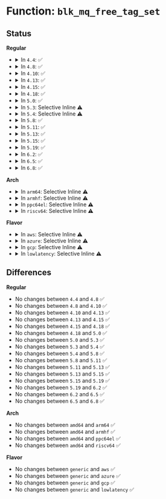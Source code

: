 # Function: <code>blk_mq_free_tag_set</code>

## Status
<b>Regular</b>
<ul>
<li>
<details>
<summary>In <code>4.4</code>: ✅</summary>

```c
void blk_mq_free_tag_set(struct blk_mq_tag_set *set);
```

**Collision:** Unique Global

**Inline:** No

**Transformation:** False

**Instances:**

```
In block/blk-mq.c (ffffffff813c3aa0)
Location: block/blk-mq.c:2310
Inline: False
Direct callers:
  - drivers/block/loop.c:loop_remove
  - drivers/block/loop.c:loop_add
  - drivers/block/virtio_blk.c:virtblk_remove
  - drivers/block/virtio_blk.c:virtblk_probe
  - drivers/block/xen-blkfront.c:xlvbd_release_gendisk
  - drivers/block/xen-blkfront.c:xlvbd_alloc_gendisk
  - drivers/scsi/scsi_lib.c:scsi_mq_destroy_tags
  - drivers/md/dm.c:__dm_destroy
  - drivers/md/dm.c:dm_setup_md_queue
```
**Symbols:**

```
ffffffff813c3aa0-ffffffff813c3b00: blk_mq_free_tag_set (STB_GLOBAL)
```
</details>
</li>
<li>
<details>
<summary>In <code>4.8</code>: ✅</summary>

```c
void blk_mq_free_tag_set(struct blk_mq_tag_set *set);
```

**Collision:** Unique Global

**Inline:** No

**Transformation:** False

**Instances:**

```
In block/blk-mq.c (ffffffff814075d0)
Location: block/blk-mq.c:2368
Inline: False
Direct callers:
  - drivers/block/loop.c:loop_remove
  - drivers/block/loop.c:loop_add
  - drivers/block/virtio_blk.c:virtblk_remove
  - drivers/block/virtio_blk.c:virtblk_probe
  - drivers/block/xen-blkfront.c:xlvbd_alloc_gendisk
  - drivers/scsi/scsi_lib.c:scsi_mq_destroy_tags
  - drivers/md/dm-rq.c:dm_mq_cleanup_mapped_device
  - drivers/md/dm-rq.c:dm_mq_init_request_queue
```
**Symbols:**

```
ffffffff814075d0-ffffffff81407631: blk_mq_free_tag_set (STB_GLOBAL)
```
</details>
</li>
<li>
<details>
<summary>In <code>4.10</code>: ✅</summary>

```c
void blk_mq_free_tag_set(struct blk_mq_tag_set *set);
```

**Collision:** Unique Global

**Inline:** No

**Transformation:** False

**Instances:**

```
In block/blk-mq.c (ffffffff81421c70)
Location: block/blk-mq.c:2420
Inline: False
Direct callers:
  - drivers/block/loop.c:loop_remove
  - drivers/block/loop.c:loop_add
  - drivers/block/xen-blkfront.c:xlvbd_alloc_gendisk
  - drivers/scsi/scsi_lib.c:scsi_mq_destroy_tags
  - drivers/md/dm-rq.c:dm_mq_cleanup_mapped_device
  - drivers/md/dm-rq.c:dm_mq_init_request_queue
```
**Symbols:**

```
ffffffff81421c70-ffffffff81421ce8: blk_mq_free_tag_set (STB_GLOBAL)
```
</details>
</li>
<li>
<details>
<summary>In <code>4.13</code>: ✅</summary>

```c
void blk_mq_free_tag_set(struct blk_mq_tag_set *set);
```

**Collision:** Unique Global

**Inline:** No

**Transformation:** False

**Instances:**

```
In block/blk-mq.c (ffffffff814325b0)
Location: block/blk-mq.c:2566
Inline: False
Direct callers:
  - drivers/block/loop.c:loop_remove
  - drivers/block/loop.c:loop_add
  - drivers/block/xen-blkfront.c:xlvbd_alloc_gendisk
  - drivers/scsi/scsi_lib.c:scsi_mq_destroy_tags
  - drivers/md/dm-rq.c:dm_mq_cleanup_mapped_device
  - drivers/md/dm-rq.c:dm_mq_init_request_queue
```
**Symbols:**

```
ffffffff814325b0-ffffffff81432609: blk_mq_free_tag_set (STB_GLOBAL)
```
</details>
</li>
<li>
<details>
<summary>In <code>4.15</code>: ✅</summary>

```c
void blk_mq_free_tag_set(struct blk_mq_tag_set *set);
```

**Collision:** Unique Global

**Inline:** No

**Transformation:** False

**Instances:**

```
In block/blk-mq.c (ffffffff8145e180)
Location: block/blk-mq.c:2733
Inline: False
Direct callers:
  - drivers/block/loop.c:loop_remove
  - drivers/block/loop.c:loop_add
  - drivers/block/xen-blkfront.c:xlvbd_alloc_gendisk
  - drivers/scsi/scsi_lib.c:scsi_mq_destroy_tags
  - drivers/md/dm-rq.c:dm_mq_cleanup_mapped_device
  - drivers/md/dm-rq.c:dm_mq_init_request_queue
```
**Symbols:**

```
ffffffff8145e180-ffffffff8145e1d9: blk_mq_free_tag_set (STB_GLOBAL)
```
</details>
</li>
<li>
<details>
<summary>In <code>4.18</code>: ✅</summary>

```c
void blk_mq_free_tag_set(struct blk_mq_tag_set *set);
```

**Collision:** Unique Global

**Inline:** No

**Transformation:** False

**Instances:**

```
In block/blk-mq.c (ffffffff81491ab0)
Location: block/blk-mq.c:2795
Inline: False
Direct callers:
  - drivers/block/loop.c:loop_remove
  - drivers/block/loop.c:loop_add
  - drivers/block/xen-blkfront.c:xlvbd_alloc_gendisk
  - drivers/scsi/scsi_lib.c:scsi_mq_destroy_tags
  - drivers/md/dm-rq.c:dm_mq_cleanup_mapped_device
  - drivers/md/dm-rq.c:dm_mq_init_request_queue
```
**Symbols:**

```
ffffffff81491ab0-ffffffff81491b09: blk_mq_free_tag_set (STB_GLOBAL)
```
</details>
</li>
<li>
<details>
<summary>In <code>5.0</code>: ✅</summary>

```c
void blk_mq_free_tag_set(struct blk_mq_tag_set *set);
```

**Collision:** Unique Global

**Inline:** No

**Transformation:** False

**Instances:**

```
In block/blk-mq.c (ffffffff814ab4f0)
Location: block/blk-mq.c:3076
Inline: False
Direct callers:
  - block/bsg-lib.c:bsg_setup_queue
  - drivers/block/loop.c:loop_remove
  - drivers/block/loop.c:loop_add
  - drivers/block/xen-blkfront.c:xlvbd_alloc_gendisk
  - drivers/scsi/scsi_lib.c:scsi_mq_destroy_tags
  - drivers/md/dm-rq.c:dm_mq_cleanup_mapped_device
  - drivers/md/dm-rq.c:dm_mq_init_request_queue
```
**Symbols:**

```
ffffffff814ab4f0-ffffffff814ab571: blk_mq_free_tag_set (STB_GLOBAL)
```
</details>
</li>
<li>
<details>
<summary>In <code>5.3</code>: Selective Inline ⚠️</summary>

```c
void blk_mq_free_tag_set(struct blk_mq_tag_set *set);
```

**Collision:** Unique Global

**Inline:** Selective

**Transformation:** False

**Instances:**

```
In block/blk-mq.c (ffffffff814d96e0)
Location: block/blk-mq.c:3109
Inline: True
Direct callers:
  - block/bsg-lib.c:bsg_setup_queue
  - drivers/block/loop.c:loop_remove
  - drivers/block/loop.c:loop_add
  - drivers/block/xen-blkfront.c:xlvbd_alloc_gendisk
  - drivers/scsi/scsi_lib.c:scsi_mq_destroy_tags
  - drivers/md/dm-rq.c:dm_mq_cleanup_mapped_device
  - drivers/md/dm-rq.c:dm_mq_init_request_queue
```
**Symbols:**

```
ffffffff814d96e0-ffffffff814d9761: blk_mq_free_tag_set (STB_GLOBAL)
```
</details>
</li>
<li>
<details>
<summary>In <code>5.4</code>: Selective Inline ⚠️</summary>

```c
void blk_mq_free_tag_set(struct blk_mq_tag_set *set);
```

**Collision:** Unique Global

**Inline:** Selective

**Transformation:** False

**Instances:**

```
In block/blk-mq.c (ffffffff814f2aa0)
Location: block/blk-mq.c:3129
Inline: True
Direct callers:
  - block/bsg-lib.c:bsg_setup_queue
  - drivers/block/loop.c:loop_remove
  - drivers/block/loop.c:loop_add
  - drivers/block/xen-blkfront.c:xlvbd_alloc_gendisk
  - drivers/scsi/scsi_lib.c:scsi_mq_destroy_tags
  - drivers/md/dm-rq.c:dm_mq_cleanup_mapped_device
  - drivers/md/dm-rq.c:dm_mq_init_request_queue
```
**Symbols:**

```
ffffffff814f2aa0-ffffffff814f2b21: blk_mq_free_tag_set (STB_GLOBAL)
```
</details>
</li>
<li>
<details>
<summary>In <code>5.8</code>: ✅</summary>

```c
void blk_mq_free_tag_set(struct blk_mq_tag_set *set);
```

**Collision:** Unique Global

**Inline:** No

**Transformation:** False

**Instances:**

```
In block/blk-mq.c (ffffffff81552fc0)
Location: block/blk-mq.c:3349
Inline: False
Direct callers:
  - block/blk-mq.c:blk_mq_init_sq_queue
  - block/bsg-lib.c:bsg_setup_queue
  - drivers/block/loop.c:loop_exit_cb
  - drivers/block/loop.c:loop_add
  - drivers/scsi/scsi_lib.c:scsi_mq_destroy_tags
  - drivers/md/dm-rq.c:dm_mq_cleanup_mapped_device
  - drivers/md/dm-rq.c:dm_mq_init_request_queue
```
**Symbols:**

```
ffffffff81552fc0-ffffffff81553097: blk_mq_free_tag_set (STB_GLOBAL)
```
</details>
</li>
<li>
<details>
<summary>In <code>5.11</code>: ✅</summary>

```c
void blk_mq_free_tag_set(struct blk_mq_tag_set *set);
```

**Collision:** Unique Global

**Inline:** No

**Transformation:** False

**Instances:**

```
In block/blk-mq.c (ffffffff8156f610)
Location: block/blk-mq.c:3474
Inline: False
Direct callers:
  - block/blk-mq.c:blk_mq_init_sq_queue
  - block/bsg-lib.c:bsg_setup_queue
  - drivers/block/loop.c:loop_exit_cb
  - drivers/block/loop.c:loop_add
  - drivers/block/xen-blkfront.c:xlvbd_init_blk_queue
  - drivers/scsi/scsi_lib.c:scsi_mq_destroy_tags
  - drivers/md/dm-rq.c:dm_mq_cleanup_mapped_device
  - drivers/md/dm-rq.c:dm_mq_init_request_queue
```
**Symbols:**

```
ffffffff8156f610-ffffffff8156f71d: blk_mq_free_tag_set (STB_GLOBAL)
```
</details>
</li>
<li>
<details>
<summary>In <code>5.13</code>: ✅</summary>

```c
void blk_mq_free_tag_set(struct blk_mq_tag_set *set);
```

**Collision:** Unique Global

**Inline:** No

**Transformation:** False

**Instances:**

```
In block/blk-mq.c (ffffffff815774c0)
Location: block/blk-mq.c:3536
Inline: False
Direct callers:
  - block/blk-mq.c:blk_mq_init_sq_queue
  - block/bsg-lib.c:bsg_setup_queue
  - drivers/block/loop.c:loop_exit_cb
  - drivers/block/loop.c:loop_add
  - drivers/block/xen-blkfront.c:xlvbd_init_blk_queue
  - drivers/scsi/scsi_lib.c:scsi_mq_destroy_tags
  - drivers/md/dm-rq.c:dm_mq_cleanup_mapped_device
  - drivers/md/dm-rq.c:dm_mq_init_request_queue
```
**Symbols:**

```
ffffffff815774c0-ffffffff815775cd: blk_mq_free_tag_set (STB_GLOBAL)
```
</details>
</li>
<li>
<details>
<summary>In <code>5.15</code>: ✅</summary>

```c
void blk_mq_free_tag_set(struct blk_mq_tag_set *set);
```

**Collision:** Unique Global

**Inline:** No

**Transformation:** False

**Instances:**

```
In block/blk-mq.c (ffffffff815dc220)
Location: block/blk-mq.c:3584
Inline: False
Direct callers:
  - block/bsg-lib.c:bsg_setup_queue
  - drivers/block/loop.c:loop_remove
  - drivers/block/loop.c:loop_add
  - drivers/block/xen-blkfront.c:blkfront_remove
  - drivers/block/xen-blkfront.c:xlvbd_alloc_gendisk
  - drivers/scsi/scsi_lib.c:scsi_mq_destroy_tags
  - drivers/md/dm-rq.c:dm_mq_cleanup_mapped_device
  - drivers/md/dm-rq.c:dm_mq_init_request_queue
```
**Symbols:**

```
ffffffff815dc220-ffffffff815dc2e2: blk_mq_free_tag_set (STB_GLOBAL)
```
</details>
</li>
<li>
<details>
<summary>In <code>5.19</code>: ✅</summary>

```c
void blk_mq_free_tag_set(struct blk_mq_tag_set *set);
```

**Collision:** Unique Global

**Inline:** No

**Transformation:** False

**Instances:**

```
In block/blk-mq.c (ffffffff8168a090)
Location: block/blk-mq.c:4335
Inline: False
Direct callers:
  - block/bsg-lib.c:bsg_setup_queue
  - drivers/block/loop.c:loop_remove
  - drivers/block/loop.c:loop_add
  - drivers/block/xen-blkfront.c:blkfront_remove
  - drivers/block/xen-blkfront.c:blkfront_connect
  - drivers/block/xen-blkfront.c:xlvbd_alloc_gendisk
  - drivers/scsi/scsi_lib.c:scsi_mq_destroy_tags
  - drivers/md/dm-rq.c:dm_mq_cleanup_mapped_device
  - drivers/md/dm-rq.c:dm_mq_init_request_queue
```
**Symbols:**

```
ffffffff8168a090-ffffffff8168a1a1: blk_mq_free_tag_set (STB_GLOBAL)
```
</details>
</li>
<li>
<details>
<summary>In <code>6.2</code>: ✅</summary>

```c
void blk_mq_free_tag_set(struct blk_mq_tag_set *set);
```

**Collision:** Unique Global

**Inline:** No

**Transformation:** False

**Instances:**

```
In block/blk-mq.c (ffffffff81748630)
Location: block/blk-mq.c:4547
Inline: False
Direct callers:
  - block/bsg-lib.c:bsg_setup_queue
  - drivers/block/loop.c:loop_exit
  - drivers/block/loop.c:loop_control_ioctl
  - drivers/block/loop.c:loop_add
  - drivers/block/xen-blkfront.c:blkfront_remove
  - drivers/block/xen-blkfront.c:blkfront_connect
  - drivers/block/xen-blkfront.c:xlvbd_alloc_gendisk
  - drivers/scsi/scsi_lib.c:scsi_mq_free_tags
  - drivers/md/dm-rq.c:dm_mq_cleanup_mapped_device
  - drivers/md/dm-rq.c:dm_mq_init_request_queue
```
**Symbols:**

```
ffffffff81748630-ffffffff8174877b: blk_mq_free_tag_set (STB_GLOBAL)
```
</details>
</li>
<li>
<details>
<summary>In <code>6.5</code>: ✅</summary>

```c
void blk_mq_free_tag_set(struct blk_mq_tag_set *set);
```

**Collision:** Unique Global

**Inline:** No

**Transformation:** False

**Instances:**

```
In block/blk-mq.c (ffffffff81784d40)
Location: block/blk-mq.c:4546
Inline: False
Direct callers:
  - block/bsg-lib.c:bsg_setup_queue
  - drivers/block/loop.c:loop_exit
  - drivers/block/loop.c:loop_control_ioctl
  - drivers/block/loop.c:loop_add
  - drivers/block/virtio_blk.c:virtblk_remove
  - drivers/block/virtio_blk.c:virtblk_probe
  - drivers/block/xen-blkfront.c:blkfront_remove
  - drivers/block/xen-blkfront.c:blkfront_connect
  - drivers/block/xen-blkfront.c:xlvbd_alloc_gendisk
  - drivers/scsi/scsi_lib.c:scsi_mq_free_tags
  - drivers/md/dm-rq.c:dm_mq_cleanup_mapped_device
  - drivers/md/dm-rq.c:dm_mq_init_request_queue
```
**Symbols:**

```
ffffffff81784d40-ffffffff81784e8d: blk_mq_free_tag_set (STB_GLOBAL)
```
</details>
</li>
<li>
<details>
<summary>In <code>6.8</code>: ✅</summary>

```c
void blk_mq_free_tag_set(struct blk_mq_tag_set *set);
```

**Collision:** Unique Global

**Inline:** No

**Transformation:** False

**Instances:**

```
In block/blk-mq.c (ffffffff817c7250)
Location: block/blk-mq.c:4573
Inline: False
Direct callers:
  - block/bsg-lib.c:bsg_setup_queue
  - drivers/block/loop.c:loop_exit
  - drivers/block/loop.c:loop_control_ioctl
  - drivers/block/loop.c:loop_add
  - drivers/block/virtio_blk.c:virtblk_remove
  - drivers/block/virtio_blk.c:virtblk_probe
  - drivers/block/xen-blkfront.c:blkfront_remove
  - drivers/block/xen-blkfront.c:blkfront_connect
  - drivers/block/xen-blkfront.c:xlvbd_alloc_gendisk
  - drivers/scsi/scsi_lib.c:scsi_mq_free_tags
  - drivers/md/dm-rq.c:dm_mq_cleanup_mapped_device
  - drivers/md/dm-rq.c:dm_mq_init_request_queue
```
**Symbols:**

```
ffffffff817c7250-ffffffff817c739d: blk_mq_free_tag_set (STB_GLOBAL)
```
</details>
</li>
</ul>
<b>Arch</b>
<ul>
<li>
<details>
<summary>In <code>arm64</code>: Selective Inline ⚠️</summary>

```c
void blk_mq_free_tag_set(struct blk_mq_tag_set *set);
```

**Collision:** Unique Global

**Inline:** Selective

**Transformation:** False

**Instances:**

```
In block/blk-mq.c (ffff8000105f22b8)
Location: block/blk-mq.c:3129
Inline: True
Direct callers:
  - block/bsg-lib.c:bsg_setup_queue
  - drivers/block/loop.c:loop_remove
  - drivers/block/loop.c:loop_add
  - drivers/block/xen-blkfront.c:xlvbd_alloc_gendisk
  - drivers/scsi/scsi_lib.c:scsi_mq_destroy_tags
  - drivers/md/dm-rq.c:dm_mq_cleanup_mapped_device
  - drivers/md/dm-rq.c:dm_mq_init_request_queue
  - drivers/mmc/core/queue.c:mmc_cleanup_queue
  - drivers/mmc/core/queue.c:mmc_init_queue
```
**Symbols:**

```
ffff8000105f22b8-ffff8000105f235c: blk_mq_free_tag_set (STB_GLOBAL)
```
</details>
</li>
<li>
<details>
<summary>In <code>armhf</code>: Selective Inline ⚠️</summary>

```c
void blk_mq_free_tag_set(struct blk_mq_tag_set *set);
```

**Collision:** Unique Global

**Inline:** Selective

**Transformation:** False

**Instances:**

```
In block/blk-mq.c (c079e3c0)
Location: block/blk-mq.c:3129
Inline: True
Direct callers:
  - block/bsg-lib.c:bsg_setup_queue
  - drivers/block/loop.c:loop_remove
  - drivers/block/loop.c:loop_add
  - drivers/scsi/scsi_lib.c:scsi_mq_destroy_tags
  - drivers/mtd/mtd_blkdevs.c:blktrans_dev_release
  - drivers/md/dm-rq.c:dm_mq_cleanup_mapped_device
  - drivers/md/dm-rq.c:dm_mq_init_request_queue
  - drivers/mmc/core/queue.c:mmc_cleanup_queue
  - drivers/mmc/core/queue.c:mmc_init_queue
```
**Symbols:**

```
c079e3c0-c079e460: blk_mq_free_tag_set (STB_GLOBAL)
```
</details>
</li>
<li>
<details>
<summary>In <code>ppc64el</code>: Selective Inline ⚠️</summary>

```c
void blk_mq_free_tag_set(struct blk_mq_tag_set *set);
```

**Collision:** Unique Global

**Inline:** Selective

**Transformation:** False

**Instances:**

```
In block/blk-mq.c (c000000000789460)
Location: block/blk-mq.c:3129
Inline: True
Direct callers:
  - block/bsg-lib.c:bsg_setup_queue
  - drivers/block/loop.c:loop_remove
  - drivers/block/loop.c:loop_add
  - drivers/scsi/scsi_lib.c:scsi_mq_destroy_tags
  - drivers/md/dm-rq.c:dm_mq_cleanup_mapped_device
  - drivers/md/dm-rq.c:dm_mq_init_request_queue
```
**Symbols:**

```
c000000000789460-c000000000789560: blk_mq_free_tag_set (STB_GLOBAL)
```
</details>
</li>
<li>
<details>
<summary>In <code>riscv64</code>: Selective Inline ⚠️</summary>

```c
void blk_mq_free_tag_set(struct blk_mq_tag_set *set);
```

**Collision:** Unique Global

**Inline:** Selective

**Transformation:** False

**Instances:**

```
In block/blk-mq.c (ffffffe000430bd2)
Location: block/blk-mq.c:3129
Inline: True
Direct callers:
  - block/bsg-lib.c:bsg_setup_queue
  - drivers/block/loop.c:loop_remove
  - drivers/block/loop.c:loop_add
  - drivers/scsi/scsi_lib.c:scsi_mq_destroy_tags
  - drivers/md/dm-rq.c:dm_mq_cleanup_mapped_device
  - drivers/md/dm-rq.c:dm_mq_init_request_queue
  - drivers/mmc/core/queue.c:mmc_cleanup_queue
  - drivers/mmc/core/queue.c:mmc_init_queue
```
**Symbols:**

```
ffffffe000430bd2-ffffffe000430c68: blk_mq_free_tag_set (STB_GLOBAL)
```
</details>
</li>
</ul>
<b>Flavor</b>
<ul>
<li>
<details>
<summary>In <code>aws</code>: Selective Inline ⚠️</summary>

```c
void blk_mq_free_tag_set(struct blk_mq_tag_set *set);
```

**Collision:** Unique Global

**Inline:** Selective

**Transformation:** False

**Instances:**

```
In block/blk-mq.c (ffffffff814eb080)
Location: block/blk-mq.c:3129
Inline: True
Direct callers:
  - block/bsg-lib.c:bsg_setup_queue
  - drivers/block/loop.c:loop_remove
  - drivers/block/loop.c:loop_add
  - drivers/block/xen-blkfront.c:xlvbd_alloc_gendisk
  - drivers/scsi/scsi_lib.c:scsi_mq_destroy_tags
  - drivers/nvme/host/pci.c:nvme_reset_work
  - drivers/nvme/host/pci.c:nvme_reset_work
  - drivers/nvme/host/pci.c:nvme_pci_free_ctrl
  - drivers/nvme/host/pci.c:nvme_dev_remove_admin
  - drivers/md/dm-rq.c:dm_mq_cleanup_mapped_device
  - drivers/md/dm-rq.c:dm_mq_init_request_queue
```
**Symbols:**

```
ffffffff814eb080-ffffffff814eb101: blk_mq_free_tag_set (STB_GLOBAL)
```
</details>
</li>
<li>
<details>
<summary>In <code>azure</code>: Selective Inline ⚠️</summary>

```c
void blk_mq_free_tag_set(struct blk_mq_tag_set *set);
```

**Collision:** Unique Global

**Inline:** Selective

**Transformation:** False

**Instances:**

```
In block/blk-mq.c (ffffffff814db5d0)
Location: block/blk-mq.c:3129
Inline: True
Direct callers:
  - block/bsg-lib.c:bsg_setup_queue
  - drivers/block/loop.c:loop_remove
  - drivers/block/loop.c:loop_add
  - drivers/scsi/scsi_lib.c:scsi_mq_destroy_tags
  - drivers/nvme/host/pci.c:nvme_reset_work
  - drivers/nvme/host/pci.c:nvme_reset_work
  - drivers/nvme/host/pci.c:nvme_pci_free_ctrl
  - drivers/nvme/host/pci.c:nvme_dev_remove_admin
  - drivers/md/dm-rq.c:dm_mq_cleanup_mapped_device
  - drivers/md/dm-rq.c:dm_mq_init_request_queue
```
**Symbols:**

```
ffffffff814db5d0-ffffffff814db651: blk_mq_free_tag_set (STB_GLOBAL)
```
</details>
</li>
<li>
<details>
<summary>In <code>gcp</code>: Selective Inline ⚠️</summary>

```c
void blk_mq_free_tag_set(struct blk_mq_tag_set *set);
```

**Collision:** Unique Global

**Inline:** Selective

**Transformation:** False

**Instances:**

```
In block/blk-mq.c (ffffffff814e7110)
Location: block/blk-mq.c:3129
Inline: True
Direct callers:
  - block/bsg-lib.c:bsg_setup_queue
  - drivers/block/loop.c:loop_remove
  - drivers/block/loop.c:loop_add
  - drivers/block/xen-blkfront.c:xlvbd_alloc_gendisk
  - drivers/scsi/scsi_lib.c:scsi_mq_destroy_tags
  - drivers/md/dm-rq.c:dm_mq_cleanup_mapped_device
  - drivers/md/dm-rq.c:dm_mq_init_request_queue
```
**Symbols:**

```
ffffffff814e7110-ffffffff814e7191: blk_mq_free_tag_set (STB_GLOBAL)
```
</details>
</li>
<li>
<details>
<summary>In <code>lowlatency</code>: Selective Inline ⚠️</summary>

```c
void blk_mq_free_tag_set(struct blk_mq_tag_set *set);
```

**Collision:** Unique Global

**Inline:** Selective

**Transformation:** False

**Instances:**

```
In block/blk-mq.c (ffffffff815000b0)
Location: block/blk-mq.c:3129
Inline: True
Direct callers:
  - block/bsg-lib.c:bsg_setup_queue
  - drivers/block/loop.c:loop_remove
  - drivers/block/loop.c:loop_add
  - drivers/block/xen-blkfront.c:xlvbd_alloc_gendisk
  - drivers/scsi/scsi_lib.c:scsi_mq_destroy_tags
  - drivers/md/dm-rq.c:dm_mq_cleanup_mapped_device
  - drivers/md/dm-rq.c:dm_mq_init_request_queue
```
**Symbols:**

```
ffffffff815000b0-ffffffff81500131: blk_mq_free_tag_set (STB_GLOBAL)
```
</details>
</li>
</ul>

## Differences
<b>Regular</b>
<ul>
<li>
No changes between <code>4.4</code> and <code>4.8</code> ✅
</li>
<li>
No changes between <code>4.8</code> and <code>4.10</code> ✅
</li>
<li>
No changes between <code>4.10</code> and <code>4.13</code> ✅
</li>
<li>
No changes between <code>4.13</code> and <code>4.15</code> ✅
</li>
<li>
No changes between <code>4.15</code> and <code>4.18</code> ✅
</li>
<li>
No changes between <code>4.18</code> and <code>5.0</code> ✅
</li>
<li>
No changes between <code>5.0</code> and <code>5.3</code> ✅
</li>
<li>
No changes between <code>5.3</code> and <code>5.4</code> ✅
</li>
<li>
No changes between <code>5.4</code> and <code>5.8</code> ✅
</li>
<li>
No changes between <code>5.8</code> and <code>5.11</code> ✅
</li>
<li>
No changes between <code>5.11</code> and <code>5.13</code> ✅
</li>
<li>
No changes between <code>5.13</code> and <code>5.15</code> ✅
</li>
<li>
No changes between <code>5.15</code> and <code>5.19</code> ✅
</li>
<li>
No changes between <code>5.19</code> and <code>6.2</code> ✅
</li>
<li>
No changes between <code>6.2</code> and <code>6.5</code> ✅
</li>
<li>
No changes between <code>6.5</code> and <code>6.8</code> ✅
</li>
</ul>
<b>Arch</b>
<ul>
<li>
No changes between <code>amd64</code> and <code>arm64</code> ✅
</li>
<li>
No changes between <code>amd64</code> and <code>armhf</code> ✅
</li>
<li>
No changes between <code>amd64</code> and <code>ppc64el</code> ✅
</li>
<li>
No changes between <code>amd64</code> and <code>riscv64</code> ✅
</li>
</ul>
<b>Flavor</b>
<ul>
<li>
No changes between <code>generic</code> and <code>aws</code> ✅
</li>
<li>
No changes between <code>generic</code> and <code>azure</code> ✅
</li>
<li>
No changes between <code>generic</code> and <code>gcp</code> ✅
</li>
<li>
No changes between <code>generic</code> and <code>lowlatency</code> ✅
</li>
</ul>
